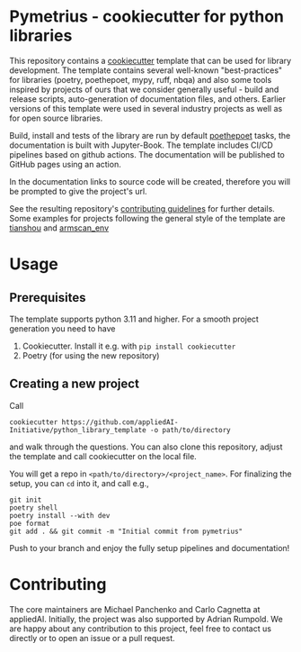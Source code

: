 # Pymetrius - cookiecutter for python libraries

This repository contains a [cookiecutter](https://github.com/cookiecutter/cookiecutter) template 
that can be used for library development. The template contains several well-known "best-practices" for libraries
 (poetry, poethepoet, mypy, ruff, nbqa) and also some tools 
inspired by projects of ours that we consider generally useful - build and release scripts,
auto-generation of documentation files, and others.
Earlier versions of this template were used in several industry projects as well as for open source libraries.

Build, install and tests of the library are run by default [poethepoet](https://github.com/nat-n/poethepoet) tasks, the documentation is built with Jupyter-Book.
The template includes CI/CD pipelines based on github actions. The documentation will be published to GitHub pages using an action.

In the documentation links to source code will be created, therefore you will be prompted to give the project's url.

See the resulting repository's [contributing guidelines]({{cookiecutter.project_name}}/docs/04_contributing/04_contributing.rst) 
for further details. Some examples for projects following the general style of the template are [tianshou](https://github.com/thu-ml/tianshou)
and [armscan_env](https://github.com/appliedAI-Initiative/armscan_env/)

# Usage

## Prerequisites

The template supports python 3.11 and higher. For a smooth project generation you need to have

1) Cookiecutter. Install it e.g. with `pip install cookiecutter`
2) Poetry (for using the new repository)


## Creating a new project

Call

```shell script
cookiecutter https://github.com/appliedAI-Initiative/python_library_template -o path/to/directory
```

and walk through the questions. You can also clone this repository, adjust the template and call cookiecutter on
the local file.

You will get a repo in `<path/to/directory>/<project_name>`. For finalizing the setup, you can `cd` into it, and call
e.g.,

```shell script
git init
poetry shell
poetry install --with dev
poe format
git add . && git commit -m "Initial commit from pymetrius"
```

Push to your branch and enjoy the fully setup pipelines and documentation!


# Contributing
The core maintainers are Michael Panchenko and Carlo Cagnetta at appliedAI. Initially, the project was also supported by Adrian Rumpold.
We are happy about any contribution to this project, feel free to contact us directly or to open an issue or a pull request.
